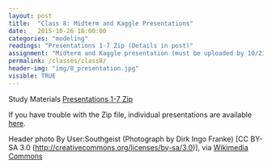 ```yaml
---
layout: post
title:  "Class 8: Midterm and Kaggle Presentations"
date:   2015-10-26 18:00:00
categories: "modeling"
readings: "Presentations 1-7 Zip (Details in post)"
assignment: "Midterm and Kaggle presentation (must be uploaded by 10/23)"
permalink: /classes/class8/
header-img: "img/8_presentation.jpg"
visible: TRUE
---
```


Study Materials
[Presentations 1-7 Zip](https://github.com/RPI-Analytics/MGMT6963-2015/raw/gh-pages/assets/presentations/Classes1-7.zip)

If you have trouble with the Zip file, individual presentations are available [here](https://github.com/RPI-Analytics/MGMT6963-2015/tree/gh-pages/assets/presentations).





Header photo By User:Southgeist (Photograph by Dirk Ingo Franke) [CC BY-SA 3.0 (http://creativecommons.org/licenses/by-sa/3.0)], via [Wikimedia Commons](https://upload.wikimedia.org/wikipedia/commons/7/78/Frank_Schulenburg_giving_a_presentation_at_Wikimania_2011.jpg)